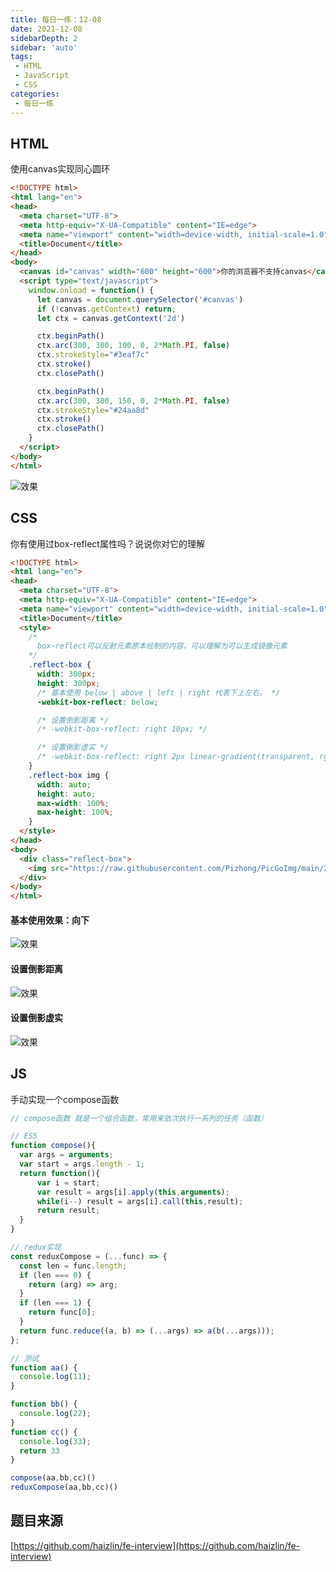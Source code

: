 ```yaml
---
title: 每日一练：12-08
date: 2021-12-08
sidebarDepth: 2
sidebar: 'auto'
tags:
 - HTML
 - JavaScript
 - CSS
categories:
 - 每日一练
---
```


## HTML
使用canvas实现同心圆环
``` html
<!DOCTYPE html>
<html lang="en">
<head>
  <meta charset="UTF-8">
  <meta http-equiv="X-UA-Compatible" content="IE=edge">
  <meta name="viewport" content="width=device-width, initial-scale=1.0">
  <title>Document</title>
</head>
<body>
  <canvas id="canvas" width="600" height="600">你的浏览器不支持canvas</canvas>
  <script type="text/javascript">
    window.onload = function() {
      let canvas = document.querySelector('#canvas')
      if (!canvas.getContext) return;
      let ctx = canvas.getContext('2d')

      ctx.beginPath()
      ctx.arc(300, 300, 100, 0, 2*Math.PI, false)
      ctx.strokeStyle="#3eaf7c"
      ctx.stroke()
      ctx.closePath()

      ctx.beginPath()
      ctx.arc(300, 300, 150, 0, 2*Math.PI, false)
      ctx.strokeStyle="#24aa8d"
      ctx.stroke()
      ctx.closePath()
    }
  </script>
</body>
</html>
```
![效果](https://raw.githubusercontent.com/Pizhong/PicGoImg/main/202112081521068.png)

## CSS
你有使用过box-reflect属性吗？说说你对它的理解
``` html
<!DOCTYPE html>
<html lang="en">
<head>
  <meta charset="UTF-8">
  <meta http-equiv="X-UA-Compatible" content="IE=edge">
  <meta name="viewport" content="width=device-width, initial-scale=1.0">
  <title>Document</title>
  <style>
    /*
      box-reflect可以反射元素原本绘制的内容，可以理解为可以生成镜像元素  
    */
    .reflect-box {
      width: 300px;
      height: 300px;
      /* 基本使用 below | above | left | right 代表下上左右。 */
      -webkit-box-reflect: below;

      /* 设置倒影距离 */
      /* -webkit-box-reflect: right 10px; */

      /* 设置倒影虚实 */
      /* -webkit-box-reflect: right 2px linear-gradient(transparent, rgba(0, 0, 0, .5)); */
    }
    .reflect-box img {
      width: auto;
      height: auto;
      max-width: 100%;
      max-height: 100%;
    }
  </style>
</head>
<body>
  <div class="reflect-box">
    <img src="https://raw.githubusercontent.com/Pizhong/PicGoImg/main/202112081426941.jpg">
  </div>
</body>
</html>
```
#### 基本使用效果：向下
![效果](https://raw.githubusercontent.com/Pizhong/PicGoImg/main/202112081523945.png)

#### 设置倒影距离
![效果](https://raw.githubusercontent.com/Pizhong/PicGoImg/main/202112081525126.png)

#### 设置倒影虚实
![效果](https://raw.githubusercontent.com/Pizhong/PicGoImg/main/202112081526776.png)

## JS
手动实现一个compose函数
``` javascript
// compose函数 就是一个组合函数，常用来依次执行一系列的任务（函数）

// ES5
function compose(){
  var args = arguments;
  var start = args.length - 1;
  return function(){
      var i = start;
      var result = args[i].apply(this,arguments);
      while(i--) result = args[i].call(this,result);
      return result;
  }  
}

// redux实现
const reduxCompose = (...func) => {
  const len = func.length;
  if (len === 0) {
    return (arg) => arg;
  }
  if (len === 1) {
    return func[0];
  }
  return func.reduce((a, b) => (...args) => a(b(...args)));
};

// 测试
function aa() {
  console.log(11);
}

function bb() {
  console.log(22);
}
function cc() {
  console.log(33);
  return 33
}

compose(aa,bb,cc)()
reduxCompose(aa,bb,cc)()
```

## 题目来源
[https://github.com/haizlin/fe-interview](https://github.com/haizlin/fe-interview)